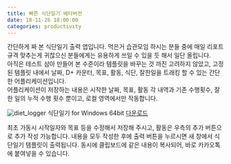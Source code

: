 ```yaml
---
title: 빠른 식단일기 베타버전
date: 18-11-26 18:00:00
categories: productivity
---
```


간단하게 짜 본 식단일기 출력 앱입니다. 먹은거 습관모임 하시는 분들 중에 매일 리포트 규격 맞추는게 귀찮으신 분들에게는 유용하게 쓰일 수 있을 듯 해서 일단 올립니다.  
아직은 테스트 삼아 만들어 본 수준이라 템플릿을 바꾸는 것 까진 고려하지 않았고, 고정된 템플릿 내에서 날짜, D+ 카운터, 목표, 활동, 식단, 잘한일을 트래킹 할 수 있는 간단한 어플리케이션입니다.  
어플리케이션이 저장하는 내용은 시작한 날짜, 목표, 활동 각 내역과 기존 수행횟수, 잘한 일의 누적 수행 횟수 뿐이고, 로컬 영역에서만 작동합니다.

![diet_logger](/assets/image/diet_logger_v_0.2-beta.jpg)
식단일기 for Windows 64bit [다운로드](https://github.com/pandavas89/diet_logger/releases/download/v0.1-alpha/rapid_logger.exe)

최초 가동시 시작일자와 목표 등을 수정해서 저장해 주시고, 활동은 우측의 추가 버튼으로 추가 작성 가능합니다.
내용을 모두 작성한 후에 출력 버튼을 누르시면 새 창에서 식단일기 템플릿이 출력됩니다. 동시에 클립보드에 같은 내용이 복사되어, 바로 카카오톡에 붙여넣을 수 있습니다.
